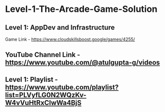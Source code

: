 # Level-1-The-Arcade-Game-Solution

## Level 1: AppDev and Infrastructure

Game Link - https://www.cloudskillsboost.google/games/4255/

## YouTube Channel Link - https://www.youtube.com/@atulgupta-g/videos

## Level 1: Playlist - https://www.youtube.com/playlist?list=PLVyfLG0N2WQzKv-W4vVuHtRxCIwWa4BjS
